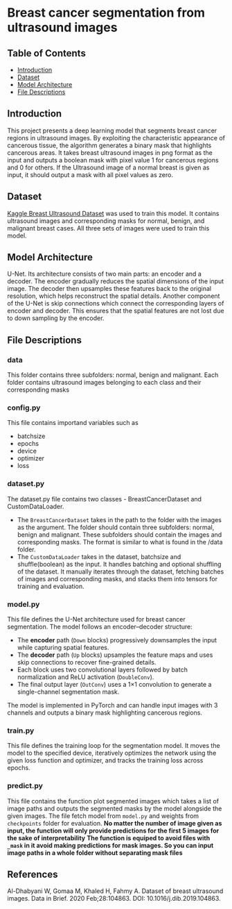 # Breast cancer segmentation from ultrasound images

## Table of Contents
- [Introduction](#introduction)
- [Dataset](#dataset)
- [Model Architecture](#model-architecture)
- [File Descriptions](#file-descriptions)

## Introduction
This project presents a deep learning model that segments breast cancer regions in ultrasound images. By exploiting the characteristic appearance of cancerous tissue, the algorithm generates a binary mask that highlights cancerous areas. 
It takes breast ultrasound images in png format as the input and outputs a boolean mask with pixel value 1 for cancerous regions and 0 for others. If the Ultrasound
image of a normal breast is given as input, it should output a mask with all pixel values as zero.

## Dataset
[Kaggle Breast Ultrasound Dataset](https://www.kaggle.com/datasets/aryashah2k/breast-ultrasound-images-dataset) was used to train this model. It contains ultrasound images and corresponding masks for normal, benign, and malignant breast cases. All three sets of images were used to train this model.

## Model Architecture
U-Net.
Its architecture consists of two main parts: an encoder and a decoder. The encoder gradually
reduces the spatial dimensions of the input image. The decoder then upsamples these features
back to the original resolution, which helps reconstruct the spatial details. Another component of
the U-Net is skip connections which connect the corresponding layers of encoder and decoder.
This ensures that the spatial features are not lost due to down sampling by the encoder.

## File Descriptions
### data
This folder contains three subfolders: normal, benign and malignant. Each folder contains ultrasound images belonging to each class and their corresponding masks
### config.py
This file contains importand variables such as 
- batchsize
- epochs
- device
- optimizer
- loss
### dataset.py
The dataset.py file contains two classes - BreastCancerDataset and CustomDataLoader.
- The `BreastCancerDataset` takes in the path to the folder with the images as the argument. The folder should contain three subfolders: normal, benign and malignant. These subfolders should contain the images and corresponding masks. The format is similar to what is found in the /data folder.
- The `CustomDataLoader` takes in the dataset, batchsize and shuffle(boolean) as the input. It handles batching and optional shuffling of the dataset. It manually iterates through the dataset, fetching batches of images and corresponding masks, and stacks them into tensors for training and evaluation.   
### model.py
This file defines the U-Net architecture used for breast cancer segmentation. The model follows an encoder–decoder structure:

- The **encoder** path (`Down` blocks) progressively downsamples the input while capturing spatial features.
- The **decoder** path (`Up` blocks) upsamples the feature maps and uses skip connections to recover fine-grained details.
- Each block uses two convolutional layers followed by batch normalization and ReLU activation (`DoubleConv`).
- The final output layer (`OutConv`) uses a 1×1 convolution to generate a single-channel segmentation mask.

The model is implemented in PyTorch and can handle input images with 3 channels and outputs a binary mask highlighting cancerous regions.
### train.py
This file defines the training loop for the segmentation model. It moves the model to the specified device, iteratively optimizes the network using the given loss function and optimizer, and tracks the training loss across epochs. 
### predict.py
This file contains the function plot segmented images which takes a list of image paths and outputs the segmented masks by the model alongside the given images. The file fetch model from `model.py` and weights from `checkpoints` folder for evaluation. **No matter the number of image given as input, the function will only provide predictions for the first 5 images for the sake of interpretability**
**The function is equiped to avoid files with `_mask` in it avoid making predictions for mask images. So you can input image paths in a whole folder without separating mask files**
## References

Al-Dhabyani W, Gomaa M, Khaled H, Fahmy A. Dataset of breast ultrasound images. Data in Brief. 2020 Feb;28:104863. DOI: 10.1016/j.dib.2019.104863.
